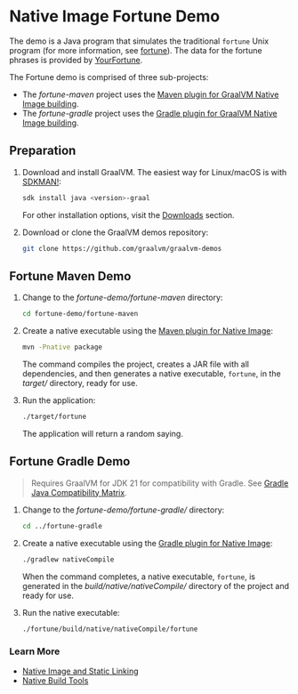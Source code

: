 # Native Image Fortune Demo

The demo is a Java program that simulates the traditional `fortune` Unix program (for more information, see [fortune](https://en.wikipedia.org/wiki/Fortune_(Unix))). The data for the fortune phrases is provided by [YourFortune](https://github.com/your-fortune).

The Fortune demo is comprised of three sub-projects: 
- The _fortune-maven_ project uses the [Maven plugin for GraalVM Native Image building](https://graalvm.github.io/native-build-tools/latest/maven-plugin.html).
- The _fortune-gradle_ project uses the [Gradle plugin for GraalVM Native Image building](https://graalvm.github.io/native-build-tools/latest/gradle-plugin.html).

## Preparation

1. Download and install GraalVM. The easiest way for Linux/macOS is with [SDKMAN!](https://sdkman.io/jdks#graal):
    ```bash
    sdk install java <version>-graal
    ```
    For other installation options, visit the [Downloads](https://www.graalvm.org/downloads/) section.

2. Download or clone the GraalVM demos repository:
    ```bash
    git clone https://github.com/graalvm/graalvm-demos
    ```
   
## Fortune Maven Demo

1. Change to the _fortune-demo/fortune-maven_ directory:
    ```bash
    cd fortune-demo/fortune-maven
    ```

2. Create a native executable using the [Maven plugin for Native Image](https://graalvm.github.io/native-build-tools/latest/maven-plugin.html):
    ```bash
    mvn -Pnative package
    ```
    The command compiles the project, creates a JAR file with all dependencies, and then generates a native executable, `fortune`, in the _target/_ directory, ready for use.

3. Run the application:
    ```bash
    ./target/fortune
    ```
    The application will return a random saying.

## Fortune Gradle Demo

> Requires GraalVM for JDK 21 for compatibility with Gradle. See [Gradle Java Compatibility Matrix](https://docs.gradle.org/current/userguide/compatibility.html).

1. Change to the _fortune-demo/fortune-gradle/_ directory:
    ```bash
    cd ../fortune-gradle
    ```

2. Create a native executable using the [Gradle plugin for Native Image](https://graalvm.github.io/native-build-tools/latest/gradle-plugin.html):
    ```bash
    ./gradlew nativeCompile
    ```
    When the command completes, a native executable, `fortune`, is generated in the _build/native/nativeCompile/_ directory of the project and ready for use.

3. Run the native executable:
    ```bash
    ./fortune/build/native/nativeCompile/fortune
    ```

### Learn More

- [Native Image and Static Linking](https://www.graalvm.org/latest/reference-manual/native-image/guides/build-static-executables/)
- [Native Build Tools](https://graalvm.github.io/native-build-tools/latest/index.html)